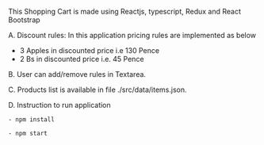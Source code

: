 This Shopping Cart is made using Reactjs, typescript, Redux and React Bootstrap

A. Discount rules: In this application pricing rules are implemented as below

 - 3 Apples in discounted price i.e 130 Pence
 - 2 Bs in discounted price i.e. 45 Pence

B. User can add/remove rules in Textarea.

C. Products list is available in file ./src/data/items.json.

D. Instruction to run application

	- npm install

	- npm start
